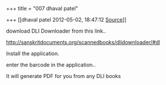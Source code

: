 +++
title = "007 dhaval patel"

+++
[[dhaval patel	2012-05-02, 18:47:12 [Source](https://groups.google.com/g/samskrita/c/8TsNCo6s_2I)]]



download DLI Downloader from this link..

<http://sanskritdocuments.org/scannedbooks/dlidownloader/#dl>  

  

Install the application.  

enter the barcode in the application..

  

It will generate PDF for you from any DLI books

  

  

